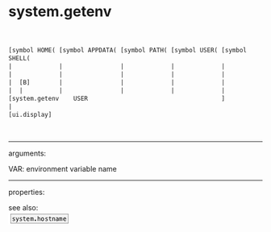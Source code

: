 # system.getenv

```


[symbol HOME( [symbol APPDATA( [symbol PATH( [symbol USER( [symbol SHELL(
|             |                |             |             |
|             |                |             |             |
|  [B]        |                |             |             |
|  |          |                |             |             |
[system.getenv    USER                                     ]
|
[ui.display]

            
```
---
arguments:

VAR: environment variable name<br>

---
properties:


see also:<br>
![system.hostname](img/object_system.hostname.png)
